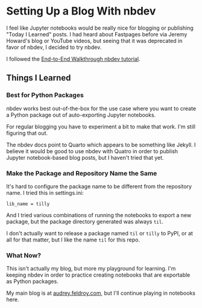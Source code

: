 # Setting Up a Blog With nbdev

I feel like Jupyter notebooks would be really nice for blogging or publishing "Today I Learned" posts. I had heard about Fastpages before via Jeremy Howard's blog or YouTube videos, but seeing that it was deprecated in favor of nbdev, I decided to try nbdev.

I followed the [End-to-End Walkthrough nbdev tutorial](https://nbdev.fast.ai/tutorials/tutorial.html).

## Things I Learned

### Best for Python Packages

nbdev works best out-of-the-box for the use case where you want to create a Python package out of auto-exporting Jupyter notebooks.

For regular blogging you have to experiment a bit to make that work. I'm still figuring that out.

The nbdev docs point to Quarto which appears to be something like Jekyll. I believe it would be good to use nbdev with Quatro in order to publish Jupyter notebook-based blog posts, but I haven't tried that yet.

### Make the Package and Repository Name the Same

It's hard to configure the package name to be different from the repository name. I tried this in settings.ini:

```
lib_name = tilly
```

And I tried various combinations of running the notebooks to export a new package, but the package directory generated was always `til`.

I don't actually want to release a package named `til` or `tilly` to PyPI, or at all for that matter, but I like the name `til` for this repo.

### What Now?

This isn't actually my blog, but more my playground for learning. I'm keeping nbdev in order to practice creating notebooks that are exportable as Python packages.

My main blog is at [audrey.feldroy.com](https://audrey.feldroy.com/), but I'll continue playing in notebooks here.
